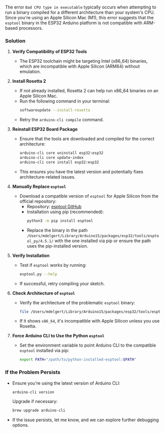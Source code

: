 The error `Bad CPU type in executable` typically occurs when attempting to run a binary compiled for a different architecture than your system's CPU. Since you're using an Apple Silicon Mac (M1), this error suggests that the `esptool` binary in the ESP32 Arduino platform is not compatible with ARM-based processors.

### Solution

1. **Verify Compatibility of ESP32 Tools**
   - The ESP32 toolchain might be targeting Intel (x86_64) binaries, which are incompatible with Apple Silicon (ARM64) without emulation.

2. **Install Rosetta 2**
   - If not already installed, Rosetta 2 can help run x86_64 binaries on an Apple Silicon Mac.
   - Run the following command in your terminal:
     ```bash
     softwareupdate --install-rosetta
     ```
   - Retry the `arduino-cli compile` command.

3. **Reinstall ESP32 Board Package**
   - Ensure that the tools are downloaded and compiled for the correct architecture:
     ```bash
     arduino-cli core uninstall esp32:esp32
     arduino-cli core update-index
     arduino-cli core install esp32:esp32
     ```
   - This ensures you have the latest version and potentially fixes architecture-related issues.

4. **Manually Replace `esptool`**
   - Download a compatible version of `esptool` for Apple Silicon from the official repository:
     - Repository: [esptool GitHub](https://github.com/espressif/esptool)
     - Installation using pip (recommended):
       ```bash
       python3 -m pip install esptool
       ```
     - Replace the binary in the path `/Users/mdelgert/Library/Arduino15/packages/esp32/tools/esptool_py/4.5.1/` with the one installed via pip or ensure the path uses the pip-installed version.

5. **Verify Installation**
   - Test if `esptool` works by running:
     ```bash
     esptool.py --help
     ```
   - If successful, retry compiling your sketch.

6. **Check Architecture of `esptool`**
   - Verify the architecture of the problematic `esptool` binary:
     ```bash
     file /Users/mdelgert/Library/Arduino15/packages/esp32/tools/esptool_py/4.5.1/esptool
     ```
   - If it shows `x86_64`, it's incompatible with Apple Silicon unless you use Rosetta.

7. **Force Arduino CLI to Use the Python `esptool`**
   - Set the environment variable to point Arduino CLI to the compatible `esptool` installed via pip:
     ```bash
     export PATH="/path/to/python-installed-esptool:$PATH"
     ```

### If the Problem Persists
- Ensure you're using the latest version of Arduino CLI:
  ```bash
  arduino-cli version
  ```
  Upgrade if necessary:
  ```bash
  brew upgrade arduino-cli
  ```
- If the issue persists, let me know, and we can explore further debugging options.